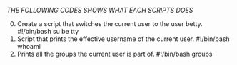 *THE FOLLOWING CODES SHOWS WHAT EACH SCRIPTS DOES*

0. Create a script that switches the current user to the user betty. #!/bin/bash su be   tty
1. Script that prints the effective username of the current user. #!/bin/bash whoami
2. Prints all the groups the current user is part of. #!/bin/bash groups
